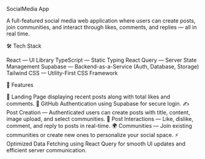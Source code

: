 SocialMedia App

A full-featured social media web application where users can create posts, join communities, and interact through likes, comments, and replies — all in real time.

🛠️ Tech Stack

React — UI Library
TypeScript — Static Typing
React Query — Server State Management
Supabase — Backend-as-a-Service (Auth, Database, Storage)
Tailwind CSS — Utility-First CSS Framework

🚀 Features

📌 Landing Page displaying recent posts along with total likes and comments.
🔐 GitHub Authentication using Supabase for secure login.
✍️ Post Creation — Authenticated users can create posts with title, content, image upload, and select communities.
💬 Post Interactions — Like, dislike, comment, and reply to posts in real-time.
🌍 Communities — Join existing communities or create new ones to personalize your social space.
⚡ Optimized Data Fetching using React Query for smooth UI updates and efficient server communication.
